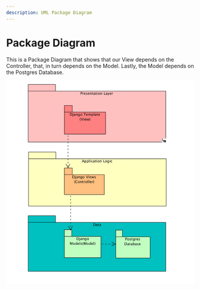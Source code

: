 ```yaml
---
description: UML Package Diagram
---
```


# Package Diagram

This is a Package Diagram that shows that our View depends on the Controller, that, in turn depends on the Model. Lastly, the Model depends on the Postgres Database. 

![](../.gitbook/assets/screen-shot-2018-12-05-at-4.26.32-pm.png)

